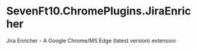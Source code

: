 # SevenFt10.ChromePlugins.JiraEnricher
Jira Enricher - A Google Chrome/MS Edge (latest version) extension
